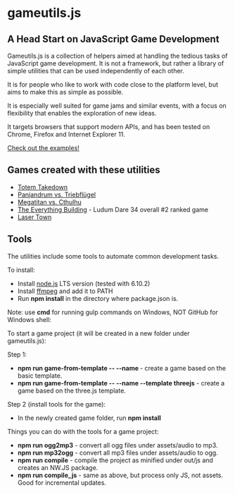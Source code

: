 gameutils.js
============

## A Head Start on JavaScript Game Development

Gameutils.js is a collection of helpers aimed at handling the tedious tasks of JavaScript game development.
It is not a framework, but rather a library of simple utilities that can be used independently of each other.

It is for people who like to work with code close to the platform level, but aims to make this as simple as possible.

It is especially well suited for game jams and similar events, with a focus on flexibility that enables the exploration
of new ideas.

It targets browsers that support modern APIs, and has been tested on Chrome, Firefox and Internet Explorer 11.

[Check out the examples!](http://oletus.github.io/gameutils.js/)

## Games created with these utilities

* [Totem Takedown](http://oletus.github.io/totemteardown/)
* [Panjandrum vs. Triebflügel](http://oletus.github.io/codename-x/)
* [Megatitan vs. Cthulhu](http://oletus.github.io/megatitan/)
* [The Everything Building](http://oletus.github.io/elevator/) - Ludum Dare 34 overall #2 ranked game
* [Laser Town](http://oletus.github.io/lasertown/)

## Tools

The utilities include some tools to automate common development tasks.

To install:

* Install [node.js](https://nodejs.org/en/) LTS version (tested with 6.10.2)
* Install [ffmpeg](https://www.ffmpeg.org/) and add it to PATH
* Run **npm install** in the directory where package.json is.

Note: use **cmd** for running gulp commands on Windows, NOT GitHub for Windows shell:

To start a game project (it will be created in a new folder under gameutils.js):

Step 1:
* **npm run game-from-template -- --name <game name>** - create a game based on the basic template.
* **npm run game-from-template -- --name <game name> --template threejs** - create a game based on the three.js template.

Step 2 (install tools for the game):
* In the newly created game folder, run **npm install**

Things you can do with the tools for a game project:

* **npm run ogg2mp3** - convert all ogg files under assets/audio to mp3.
* **npm run mp32ogg** - convert all mp3 files under assets/audio to ogg.
* **npm run compile** - compile the project as minified under out/js and creates an NW.JS package.
* **npm run compile_js** - same as above, but process only JS, not assets. Good for incremental updates.
